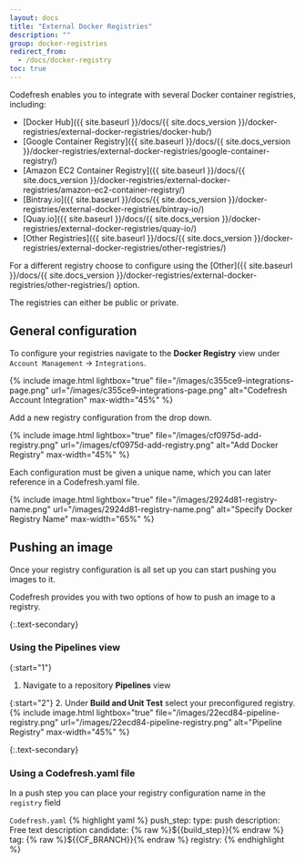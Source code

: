 ```yaml
---
layout: docs
title: "External Docker Registries"
description: ""
group: docker-registries
redirect_from:
  - /docs/docker-registry
toc: true
---
```

Codefresh enables you to integrate with several Docker container registries, including:

  * [Docker Hub]({{ site.baseurl }}/docs/{{ site.docs_version }}/docker-registries/external-docker-registries/docker-hub/)
  * [Google Container Registry]({{ site.baseurl }}/docs/{{ site.docs_version }}/docker-registries/external-docker-registries/google-container-registry/)
  * [Amazon EC2 Container Registry]({{ site.baseurl }}/docs/{{ site.docs_version }}/docker-registries/external-docker-registries/amazon-ec2-container-registry/)
  * [Bintray.io]({{ site.baseurl }}/docs/{{ site.docs_version }}/docker-registries/external-docker-registries/bintray-io/)
  * [Quay.io]({{ site.baseurl }}/docs/{{ site.docs_version }}/docker-registries/external-docker-registries/quay-io/)
  * [Other Registries]({{ site.baseurl }}/docs/{{ site.docs_version }}/docker-registries/external-docker-registries/other-registries/)

For a different registry choose to configure using the [Other]({{ site.baseurl }}/docs/{{ site.docs_version }}/docker-registries/external-docker-registries/other-registries/) option.

The registries can either be public or private.

## General configuration
To configure your registries navigate to the **Docker Registry** view under `Account Management` &#8594; `Integrations`.

{% include image.html lightbox="true" file="/images/c355ce9-integrations-page.png" url="/images/c355ce9-integrations-page.png" alt="Codefresh Account Integration" max-width="45%" %}

Add a new registry configuration from the drop down.

{% include image.html lightbox="true" file="/images/cf0975d-add-registry.png" url="/images/cf0975d-add-registry.png" alt="Add Docker Registry" max-width="45%" %}

Each configuration must be given a unique name, which you can later reference in a Codefresh.yaml file.

{% include image.html lightbox="true" file="/images/2924d81-registry-name.png" url="/images/2924d81-registry-name.png" alt="Specify Docker Registry Name" max-width="65%" %}

## Pushing an image
Once your registry configuration is all set up you can start pushing you images to it.

Codefresh provides you with two options of how to push an image to a registry.

{:.text-secondary}
### Using the Pipelines view

{:start="1"}
1. Navigate to a repository **Pipelines** view

{:start="2"}
2. Under **Build and Unit Test** select your preconfigured registry.
{% include image.html lightbox="true" file="/images/22ecd84-pipeline-registry.png" url="/images/22ecd84-pipeline-registry.png" alt="Pipeline Registry" max-width="45%" %}

{:.text-secondary}
### Using a Codefresh.yaml file
In a push step you can place your registry configuration name in the `registry` field

  `Codefresh.yaml`
{% highlight yaml %}
push_step:
  type: push
  description: Free text description
  candidate: {% raw %}${{build_step}}{% endraw %}
  tag: {% raw %}${{CF_BRANCH}}{% endraw %}
  registry: <your-registry-configuration-name>
{% endhighlight %}
